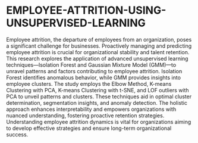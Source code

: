 # EMPLOYEE-ATTRITION-USING-UNSUPERVISED-LEARNING
Employee attrition, the departure of employees from an organization, poses a significant challenge for businesses. Proactively managing and predicting employee attrition is crucial for organizational stability and talent retention. This research explores the application of advanced unsupervised learning techniques—Isolation Forest and Gaussian Mixture Model (GMM)—to unravel patterns and factors contributing to employee attrition. Isolation Forest identifies anomalous behavior, while GMM provides insights into employee clusters. The study employs the Elbow Method, K-means Clustering with PCA, K-means Clustering with t-SNE, and LOF outliers with PCA to unveil patterns and clusters. These techniques aid in optimal cluster determination, segmentation insights, and anomaly detection. The holistic approach enhances interpretability and empowers organizations with nuanced understanding, fostering proactive retention strategies. Understanding employee attrition dynamics is vital for organizations aiming to develop effective strategies and ensure long-term organizational success.
